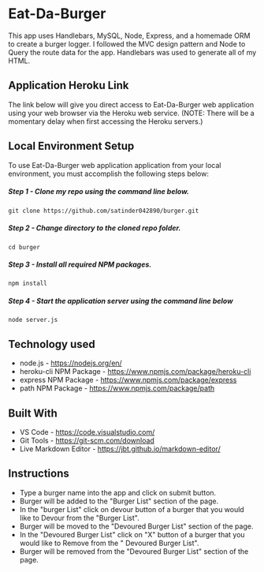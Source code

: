 # Eat-Da-Burger

This app uses Handlebars, MySQL, Node, Express, and a homemade ORM to create a burger logger. I followed the MVC design pattern and Node to Query the route data for the app. Handlebars was used to generate all of my HTML.

## Application Heroku Link

The link below will give you direct access to Eat-Da-Burger web application using your web browser via the Heroku web service. (NOTE: There will be a momentary delay when first accessing the Heroku servers.)

## Local Environment Setup
To use Eat-Da-Burger web application application from your local environment, you must accomplish the following steps below:

##### Step 1 - Clone my repo using the command line below.
`
git clone https://github.com/satinder042890/burger.git
`

##### Step 2 - Change directory to the cloned repo folder.
`
cd burger
`
##### Step 3 - Install all required NPM packages.
`
npm install
`
##### Step 4 - Start the application server using the command line below
`
node server.js
`
## Technology used

* node.js - https://nodejs.org/en/
* heroku-cli NPM Package - https://www.npmjs.com/package/heroku-cli
* express NPM Package - https://www.npmjs.com/package/express
* path NPM Package - https://www.npmjs.com/package/path

## Built With
* VS Code - https://code.visualstudio.com/
* Git Tools - https://git-scm.com/download
* Live Markdown Editor - https://jbt.github.io/markdown-editor/

## Instructions
* Type a burger name into the app and click on submit button.
* Burger will be added to the "Burger List" section of the page.
* In the "burger List" click on devour button of a burger that you would like to Devour from the "Burger List".
* Burger will be moved to the "Devoured Burger List" section of the page.
* In the "Devoured Burger List" click on "X" button of a burger that you would like to Remove from the " Devoured Burger List".
* Burger will be removed from the "Devoured Burger List" section of the page.
